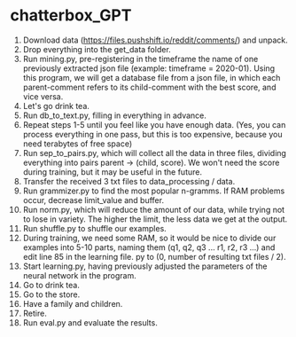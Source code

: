 # chatterbox_GPT

1. Download data (https://files.pushshift.io/reddit/comments/) and unpack.
2. Drop everything into the get_data folder.
3. Run mining.py, pre-registering in the timeframe the name of one previously extracted json file (example: timeframe = 2020-01). Using this program, we will get a database file from a json file, in which each parent-comment refers to its child-comment with the best score, and vice versa.
4. Let's go drink tea.
5. Run db_to_text.py, filling in everything in advance.
6. Repeat steps 1-5 until you feel like you have enough data. (Yes, you can process everything in one pass, but this is too expensive, because you need terabytes of free space)
7. Run sep_to_pairs.py, which will collect all the data in three files, dividing everything into pairs parent -> (child, score). We won't need the score during training, but it may be useful in the future.
8. Transfer the received 3 txt files to data_processing / data.
9. Run grammizer.py to find the most popular n-gramms. If RAM problems occur, decrease limit_value and buffer.
10. Run norm.py, which will reduce the amount of our data, while trying not to lose in variety. The higher the limit, the less data we get at the output.
11. Run shuffle.py to shuffle our examples.
12. During training, we need some RAM, so it would be nice to divide our examples into 5-10 parts, naming them (q1, q2, q3 ... r1, r2, r3 ...) and edit line 85 in the learning file. py to (0, number of resulting txt files / 2).
13. Start learning.py, having previously adjusted the parameters of the neural network in the program.
14. Go to drink tea.
15. Go to the store.
16. Have a family and children.
17. Retire.
18. Run eval.py and evaluate the results.
